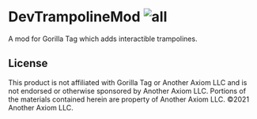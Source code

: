 # DevTrampolineMod ![all](https://img.shields.io/github/downloads/elliotsilly/DevTrampolineMod/total)
 A mod for Gorilla Tag which adds interactible trampolines. 

## License
This product is not affiliated with Gorilla Tag or Another Axiom LLC and is not endorsed or otherwise sponsored by Another Axiom LLC. Portions of the materials contained herein are property of Another Axiom LLC. ©2021 Another Axiom LLC.

